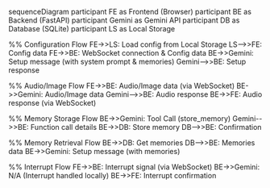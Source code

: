 sequenceDiagram
  participant FE as Frontend (Browser)
  participant BE as Backend (FastAPI)
  participant Gemini as Gemini API
  participant DB as Database (SQLite)
  participant LS as Local Storage

  %% Configuration Flow
  FE->>LS: Load config from Local Storage
  LS-->>FE: Config data
  FE->>BE: WebSocket connection & Config data
  BE->>Gemini: Setup message (with system prompt & memories)
  Gemini-->>BE: Setup response

  %% Audio/Image Flow
  FE->>BE: Audio/Image data (via WebSocket)
  BE->>Gemini: Audio/Image data
  Gemini-->>BE: Audio response
  BE->>FE: Audio response (via WebSocket)

  %% Memory Storage Flow
  BE->>Gemini: Tool Call (store_memory)
  Gemini-->>BE: Function call details
  BE->>DB: Store memory
  DB-->>BE: Confirmation

  %% Memory Retrieval Flow
  BE->>DB: Get memories
  DB-->>BE: Memories data
  BE->>Gemini: Setup message (with memories)

  %% Interrupt Flow
  FE->>BE: Interrupt signal (via WebSocket)
  BE->>Gemini: N/A (Interrupt handled locally)
  BE->>FE: Interrupt confirmation
